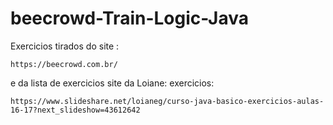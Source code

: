# beecrowd-Train-Logic-Java

Exercicios tirados do site :
````
https://beecrowd.com.br/
````
e da lista de exercicios site da Loiane:
exercicios:
````
https://www.slideshare.net/loianeg/curso-java-basico-exercicios-aulas-16-17?next_slideshow=43612642
````
